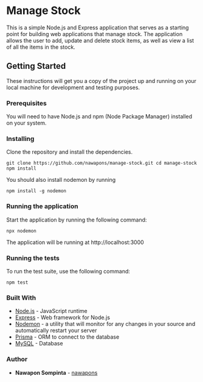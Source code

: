 # Manage Stock

This is a simple Node.js and Express application that serves as a starting point for building web applications that manage stock. The application allows the user to add, update and delete stock items, as well as view a list of all the items in the stock.

## Getting Started

These instructions will get you a copy of the project up and running on your local machine for development and testing purposes.

### Prerequisites

You will need to have Node.js and npm (Node Package Manager) installed on your system.

### Installing

Clone the repository and install the dependencies.

`git clone https://github.com/nawapons/manage-stock.git
cd manage-stock
npm install`

You should also install nodemon by running

`npm install -g nodemon`

### Running the application

Start the application by running the following command:

`npx nodemon`

The application will be running at http://localhost:3000

### Running the tests

To run the test suite, use the following command:

`npm test`


### Built With

* [Node.js](https://nodejs.org/) - JavaScript runtime
* [Express](https://expressjs.com/) - Web framework for Node.js
* [Nodemon](https://nodemon.io/) - a utility that will monitor for any changes in your source and automatically restart your server
* [Prisma](https://www.prisma.io/) - ORM to connect to the database
* [MySQL](https://www.mysql.com/) - Database

### Author

* **Nawapon Sompinta** - [nawapons](https://github.com/nawapons)
